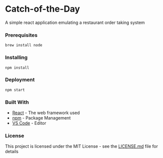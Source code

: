 # Catch-of-the-Day

A simple react application emulating a restaurant order taking system

### Prerequisites

```
brew install node
```

### Installing

```
npm install
```

### Deployment

```
npm start
```

### Built With

* [React](https://reactjs.org/) - The web framework used
* [npm](https://www.npmjs.com/) - Package Management
* [VS Code](https://code.visualstudio.com/) - Editor

### License

This project is licensed under the MIT License - see the [LICENSE.md](LICENSE.md) file for details
